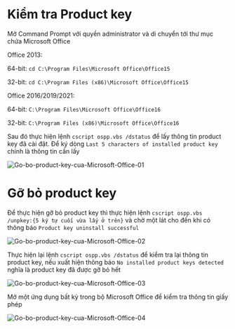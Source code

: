 # Kiểm tra Product key
Mở Command Prompt với quyền administrator và di chuyển tới thư mục chứa Microsoft Office

Office 2013:

64-bit: `cd C:\Program Files\Microsoft Office\Office15`

32-bit: `cd C:\Program Files (x86)\Microsoft Office\Office15`

Office 2016/2019/2021:

64-bit: `C:\Program Files\Microsoft Office\Office16`

32-bit: `C:\Program Files (x86)\Microsoft Office\Office16`

Sau đó thực hiện lệnh `cscript ospp.vbs /dstatus` để lấy thông tin product key đã cài đặt. Để ký dòng `Last 5 characters of installed product key` chính là thông tin cần lấy

<span align="center">![Go-bo-product-key-cua-Microsoft-Office-01](https://s3-hcm-r1.longvan.net/thuvien/shared/1223/Go-bo-product-key-cua-Microsoft-Office-01.png)</span>
# Gỡ bỏ product key
Để thực hiện gỡ bỏ product key thì thực hiện lệnh `cscript ospp.vbs /unpkey:{5 ký tự cuối vừa lấy ở trên}` và chờ một lát cho đến khi có thông báo `Product key uninstall successful`

![Go-bo-product-key-cua-Microsoft-Office-02](https://s3-hcm-r1.longvan.net/thuvien/shared/1223/Go-bo-product-key-cua-Microsoft-Office-02.png)

Thực hiện lại lệnh `cscript ospp.vbs /dstatus` để kiểm tra lại thông tin product key, nếu xuất hiện thông báo `No installed product keys detected` nghĩa là product key đã được gỡ bỏ hết

![Go-bo-product-key-cua-Microsoft-Office-03](https://s3-hcm-r1.longvan.net/thuvien/shared/1223/Go-bo-product-key-cua-Microsoft-Office-03.png)

Mở một ứng dụng bất kỳ trong bộ Microsoft Office để kiểm tra thông tin giấy phép

![Go-bo-product-key-cua-Microsoft-Office-04](https://s3-hcm-r1.longvan.net/thuvien/shared/1223/Go-bo-product-key-cua-Microsoft-Office-04.png)
